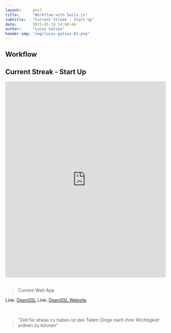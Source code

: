 ```yaml
---
layout:     post
title:      "Workflow with Sails.js"
subtitle:   "Current Streak - Start Up"
date:       2015-05-18 14:00:44
author:     "Lucas Gatsas"
header-img: "img/lucas-gatsas-01.png"
---
```

<h2 class="section-heading">Workflow</h2>
<h2 class="section-heading">Current Streak - Start Up</h2>


<iframe width="100%" height="615" src="https://www.youtube.com/embed/f4E_9_FVd7s" frameborder="0" allowfullscreen></iframe>
<br><br>

<blockquote> Current Web App</blockquote>



Link: <a href="https://github.com/openssl/openssl">OpenSSL</a> Link: <a href="http://www.openssl.org/source/">OpenSSL Website</a>


<br>
<blockquote>
“Zeit für etwas zu haben ist das Talent Dinge nach ihrer Wichtigkeit ordnen zu können” 
</blockquote>

